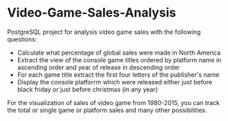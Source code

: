 # Video-Game-Sales-Analysis
PostgreSQL project for analysis video game sales with the following questions:
* Calculate what percentage of global sales were made in North America
* Extract the view of the console game titles ordered by platform name in ascending order and year of release in descending order
* For each game title extract the first four letters of the publisher's name 
* Display the console platforrm which were released either just before black friday or just before christmas (in any year)
 
For the visualization of sales of video game from 1980-2015, you can track the total or single game or platform sales and many other possibilities.
